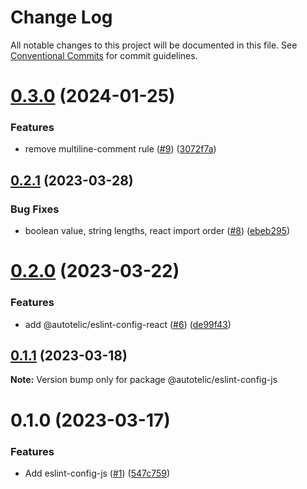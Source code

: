 # Change Log

All notable changes to this project will be documented in this file.
See [Conventional Commits](https://conventionalcommits.org) for commit guidelines.

# [0.3.0](https://github.com/autotelic/lint-configs/compare/v0.2.1...v0.3.0) (2024-01-25)


### Features

* remove multiline-comment rule ([#9](https://github.com/autotelic/lint-configs/issues/9)) ([3072f7a](https://github.com/autotelic/lint-configs/commit/3072f7ad5d55b6f6d4b7a7b63cd69dfe1802bd1c))





## [0.2.1](https://github.com/autotelic/lint-configs/compare/v0.2.0...v0.2.1) (2023-03-28)


### Bug Fixes

* boolean value, string lengths, react import order ([#8](https://github.com/autotelic/lint-configs/issues/8)) ([ebeb295](https://github.com/autotelic/lint-configs/commit/ebeb2952a8035a5cc759e69692e4d65bc0b0410d))





# [0.2.0](https://github.com/autotelic/lint-configs/compare/v0.1.1...v0.2.0) (2023-03-22)


### Features

* add @autotelic/eslint-config-react ([#6](https://github.com/autotelic/lint-configs/issues/6)) ([de99f43](https://github.com/autotelic/lint-configs/commit/de99f4323ae8f5e4c557332b8ace9404e79e2f9c))





## [0.1.1](https://github.com/autotelic/lint-configs/compare/v0.1.0...v0.1.1) (2023-03-18)

**Note:** Version bump only for package @autotelic/eslint-config-js





# 0.1.0 (2023-03-17)


### Features

* Add eslint-config-js ([#1](https://github.com/autotelic/lint-configs/issues/1)) ([547c759](https://github.com/autotelic/lint-configs/commit/547c75953b2b8bf039ef3ad76d4ec4eb2f0eee61))
